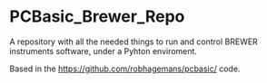 # PCBasic_Brewer_Repo
A repository with all the needed things to run and control BREWER instruments software, under a Pyhton enviroment.

Based in the https://github.com/robhagemans/pcbasic/ code.
